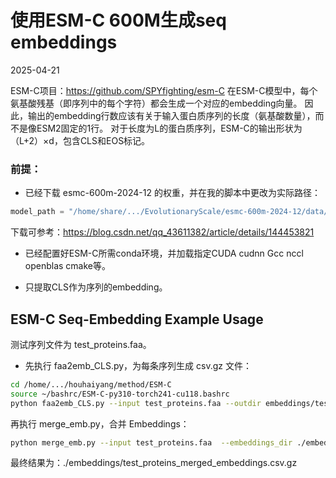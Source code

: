 # 使用ESM-C 600M生成seq embeddings

2025-04-21

ESM-C项目：https://github.com/SPYfighting/esm-C
在ESM-C模型中，每个氨基酸残基（即序列中的每个字符）都会生成一个对应的embedding向量。
因此，输出的embedding行数应该有关于输入蛋白质序列的长度（氨基酸数量），而不是像ESM2固定的1行。
对于长度为L的蛋白质序列，ESM-C的输出形状为（L+2）×d，包含CLS和EOS标记。

### 前提：
- 已经下载 esmc-600m-2024-12 的权重，并在我的脚本中更改为实际路径：
```python
model_path = "/home/share/.../EvolutionaryScale/esmc-600m-2024-12/data/weights/esmc_600m_2024_12_v0.pth"
```
下载可参考：https://blog.csdn.net/qq_43611382/article/details/144453821

- 已经配置好ESM-C所需conda环境，并加载指定CUDA cudnn Gcc nccl openblas cmake等。

- 只提取CLS作为序列的embedding。


## ESM-C Seq-Embedding Example Usage

测试序列文件为 test_proteins.faa。

- 先执行 faa2emb_CLS.py，为每条序列生成 csv.gz 文件：

```bash
cd /home/.../houhaiyang/method/ESM-C
source ~/bashrc/ESM-C-py310-torch241-cu118.bashrc
python faa2emb_CLS.py --input test_proteins.faa --outdir embeddings/test/
```
再执行 merge_emb.py，合并 Embeddings：
```bash
python merge_emb.py --input test_proteins.faa  --embeddings_dir ./embeddings/test/ --output ./embeddings/test_proteins_merged_embeddings.csv.gz
```

最终结果为：./embeddings/test_proteins_merged_embeddings.csv.gz 